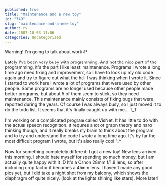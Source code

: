 ```yaml
---
published: true
title: "Maintenance and a new toy"
id: "349"
slug: "maintenance-and-a-new-toy"
author: rv
date: 2007-10-03 11:06
categories: Uncategorized
---
```

Warning! I'm going to talk about work :P<br /><br />Lately I've been very busy with programming. And not the nice part of the programming, it's the part I like least: maintenance. Programs I wrote a long time ago need fixing and improvement, so I have to look up my old code again and try to figure out what the hell I was thinking when I wrote it. Since I started to work here I wrote a lot of programs that were used by other people. Some programs are no longer used because other people made better programs, but about 5 of them seem to stick, so they need maintenance. This maintenance mainly consists of fixing bugs that were reported during the years. Of course I was always busy, so I just moved it to do the todo list. It seems that it's finally caught up with me... T_T<br /><br />I'm working on a complicated program called VisNet. It has little to do with the actual speech recognition. It requires a lot of graph theory and hard thinking though, and it really breaks my brain to think about the program and to try and understand the code I wrote a long time ago. It's by far the most difficult program I wrote, but it's also really cool ^_^<br /><br />Now for something completely different: I got a new toy! New lens arrived this morning. I should hate myself for spending so much money, but I am actually quite happy with it :D It's a Canon 28mm f/1.8 lens, so after including crop factor it becomes a 45mm lens. I haven't made any good pics yet, but I did take a night shot from my balcony, which shows the diaphragm off quite nicely. (look at the lights shining like stars). More later!<br /><br /><br /><a href="http://bp2.blogger.com/_RIq3e2nKDHo/RwN4M_VG7yI/AAAAAAAADXU/tOTfEovI26Y/s1600-h/IMG_4234.jpg"><img style="display:block;text-align:center;cursor:pointer;margin:0 auto 10px;" src="http://bp2.blogger.com/_RIq3e2nKDHo/RwN4M_VG7yI/AAAAAAAADXU/tOTfEovI26Y/s320/IMG_4234.jpg" alt="" border="0" /></a><br /><a href="http://bp0.blogger.com/_RIq3e2nKDHo/RwN4NfVG7zI/AAAAAAAADXc/iCY8KBk6nUQ/s1600-h/IMG_7224_Crop.jpg"><img style="display:block;text-align:center;cursor:pointer;margin:0 auto 10px;" src="http://bp0.blogger.com/_RIq3e2nKDHo/RwN4NfVG7zI/AAAAAAAADXc/iCY8KBk6nUQ/s320/IMG_7224_Crop.jpg" alt="" border="0" /></a>